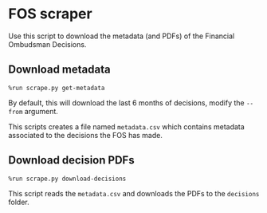 # FOS scraper

Use this script to download the metadata (and PDFs) of the Financial Ombudsman Decisions.

## Download metadata

```
%run scrape.py get-metadata
```

By default, this will download the last 6 months of decisions, modify the `--from` argument.

This scripts creates a file named `metadata.csv` which contains metadata associated to the decisions the FOS has made.

## Download decision PDFs

```
%run scrape.py download-decisions
```

This script reads the `metadata.csv` and downloads the PDFs to the `decisions` folder.

